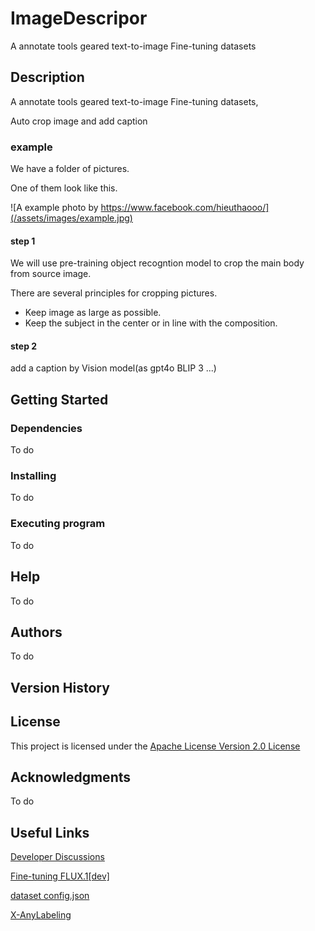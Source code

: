 # ImageDescripor

A annotate tools geared text-to-image Fine-tuning datasets

## Description

A annotate tools geared text-to-image Fine-tuning datasets,

Auto crop image and add caption

### example 

We have a folder of pictures.

One of them look like this.

![A example photo by https://www.facebook.com/hieuthaooo/](/assets/images/example.jpg)

#### step 1

We will use pre-training object recogntion model to crop the main body from source image.

There are several principles for cropping pictures.  

- Keep image as large as possible.
- Keep the subject in the center or in line with the composition.

#### step 2

add a caption by Vision model(as gpt4o BLIP 3 ...)

## Getting Started

### Dependencies

To do

### Installing

To do

### Executing program

To do

## Help

To do

## Authors

To do

## Version History


## License

This project is licensed under the [Apache License Version 2.0 License](https://www.apache.org/licenses/LICENSE-2.0#apache-license-version-20)

## Acknowledgments

To do

## Useful Links
[Developer Discussions](https://github.com/dudulu-rgzn/ImageDescripor/discussions)

[Fine-tuning FLUX.1[dev]](https://github.com/bghira/SimpleTuner/blob/main/documentation/quickstart/FLUX.md)

[dataset config.json](https://github.com/bghira/SimpleTuner/blob/main/documentation/DATALOADER.md)

[X-AnyLabeling](https://github.com/CVHub520/X-AnyLabeling/tree/main)
